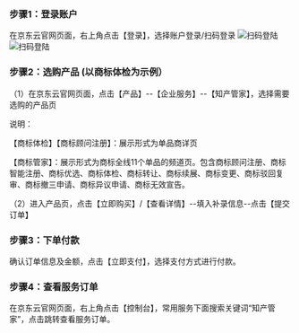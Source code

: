 ### 步骤1：登录账户
在京东云官网页面，右上角点击【登录】，选择账户登录/扫码登录
![扫码登陆](https://static-ftcms.jd.com/p/files/6364e0889eabc0def83aa33c.png)
![扫码登陆](https://static-ftcms.jd.com/p/files/6364e08d20ee4c675e53d834.png)


### 步骤2：选购产品 (以商标体检为示例）

（1）在京东云官网页面，点击【产品】--【企业服务】--【知产管家】，选择需要选购的产品页

说明：

【商标体检】【商标顾问注册】：展示形式为单品商详页

【商标管家】：展示形式为商标全线11个单品的频道页。包含商标顾问注册、商标智能注册、商标优选、商标体检、商标转让、商标续展、商标变更、商标驳回复审、商标撤三申请、商标异议申请、商标无效宣告。

（2）进入产品页，点击【立即购买】/【查看详情】--填入补录信息--点击【提交订单】


### 步骤3：下单付款

确认订单信息及金额，点击【立即支付】，选择支付方式进行付款。

### 步骤4：查看服务订单

在京东云官网页面，右上角点击【控制台】，常用服务下面搜索关键词“知产管家”，点击跳转查看服务订单。


